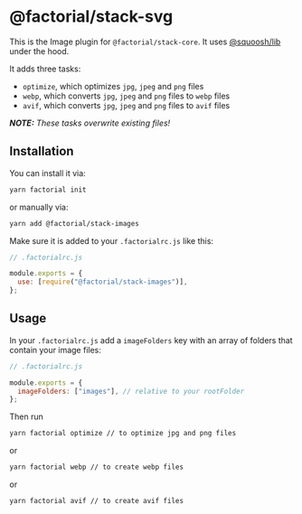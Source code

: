 # @factorial/stack-svg

This is the Image plugin for `@factorial/stack-core`. It uses [@squoosh/lib](https://github.com/GoogleChromeLabs/squoosh/tree/dev/libsquoosh) under the hood.

It adds three tasks:

- `optimize`, which optimizes `jpg`, `jpeg` and `png` files
- `webp`, which converts `jpg`, `jpeg` and `png` files to `webp` files
- `avif`, which converts `jpg`, `jpeg` and `png` files to `avif` files

_**NOTE:** These tasks overwrite existing files!_

## Installation

You can install it via:

```bash
yarn factorial init
```

or manually via:

```bash
yarn add @factorial/stack-images
```

Make sure it is added to your `.factorialrc.js` like this:

```js
// .factorialrc.js

module.exports = {
  use: [require("@factorial/stack-images")],
};
```

## Usage

In your `.factorialrc.js` add a `imageFolders` key with an array of folders that contain your image files:

```js
// .factorialrc.js

module.exports = {
  imageFolders: ["images"], // relative to your rootFolder
};
```

Then run

```bash
yarn factorial optimize // to optimize jpg and png files
```

or

```bash
yarn factorial webp // to create webp files
```

or

```bash
yarn factorial avif // to create avif files
```
